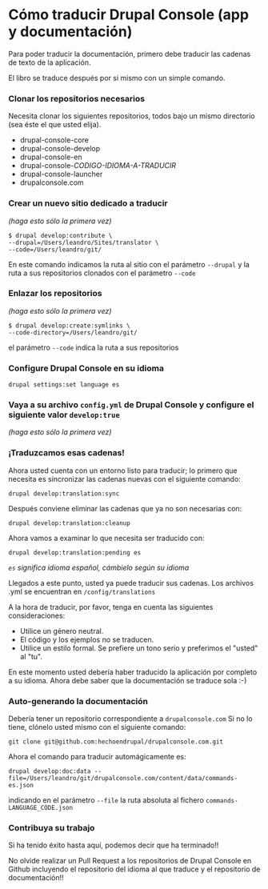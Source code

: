 # Cómo traducir Drupal Console (app y documentación)

Para poder traducir la documentación, primero debe traducir las cadenas de texto de la aplicación.

El libro se traduce después por si mismo con un simple comando.

### Clonar los repositorios necesarios

Necesita clonar los siguientes repositorios, todos bajo un mismo directorio (sea éste el que usted elija).

- drupal-console-core
- drupal-console-develop
- drupal-console-en
- drupal-console-_CODIGO-IDIOMA-A-TRADUCIR_
- drupal-console-launcher
- drupalconsole.com

### Crear un nuevo sitio dedicado a traducir
_(haga esto sólo la primera vez)_

```
$ drupal develop:contribute \
--drupal=/Users/leandro/Sites/translator \
--code=/Users/leandro/git/
```

En este comando indicamos la ruta al sitio con el parámetro `--drupal` y la ruta a sus repositorios clonados con el parámetro `--code`

### Enlazar los repositorios
_(haga esto sólo la primera vez)_

```
$ drupal develop:create:symlinks \
--code-directory=/Users/leandro/git/
```

el parámetro `--code` indica la ruta a sus repositorios

### Configure Drupal Console en su idioma
`drupal settings:set language es`

### Vaya a su archivo `config.yml` de Drupal Console y configure el siguiente valor `develop:true`
_(haga esto sólo la primera vez)_


### ¡Traduzcamos esas cadenas!

Ahora usted cuenta con un entorno listo para traducir; lo primero que necesita es sincronizar las cadenas nuevas con el siguiente comando:

```
drupal develop:translation:sync
```

Después conviene eliminar las cadenas que ya no son necesarias con:

```
drupal develop:translation:cleanup
```

Ahora vamos a examinar lo que necesita ser traducido con:

```
drupal develop:translation:pending es
```

_`es` significa idioma español, cámbielo según su idioma_

Llegados a este punto, usted ya puede traducir sus cadenas. Los archivos .yml se encuentran en `/config/translations`

A la hora de traducir, por favor, tenga en cuenta las siguientes consideraciones:

- Utilice un género neutral.
- El código y los ejemplos no se traducen.
- Utilice un estilo formal. Se prefiere un tono serio y preferimos el "usted" al "tu".

En este momento usted debería haber traducido la aplicación por completo a su idioma. Ahora debe saber que la documentación se traduce sola :-)

### Auto-generando la documentación
Debería tener un repositorio correspondiente a  `drupalconsole.com` Si no lo tiene, clónelo usted mismo con el siguiente comando:

```
git clone git@github.com:hechoendrupal/drupalconsole.com.git
```

Ahora el comando para traducir automágicamente es:

```
drupal develop:doc:data --file=/Users/leandro/git/drupalconsole.com/content/data/commands-es.json
```

indicando en el parámetro `--file` la ruta absoluta al fichero `commands-LANGUAGE_CODE.json`

### Contribuya su trabajo

Si ha tenido éxito hasta aquí, podemos decir que ha terminado!!

No olvide realizar un Pull Request a los repositorios de Drupal Console en Github incluyendo el repositorio del idioma al que traduce y el repositorio de documentación!!
